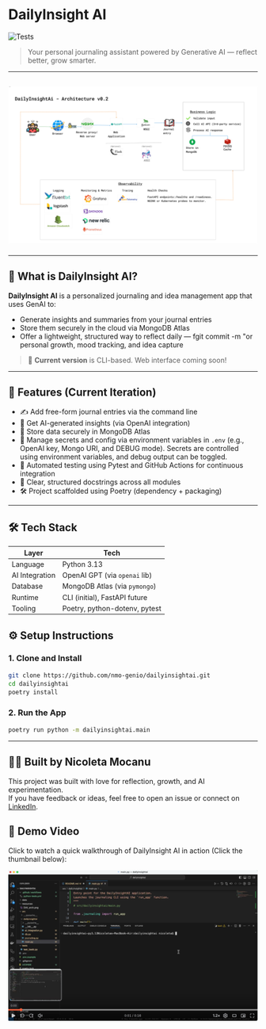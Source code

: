 # DailyInsight AI

![Tests](https://github.com/nmo-genio/dailyinsightai/actions/workflows/python-tests.yml/badge.svg)

> Your personal journaling assistant powered by Generative AI — reflect better, grow smarter.

---

## ![Architecture](./resources/DailyInsightAIArchitecture.png)

---

## 🧠 What is DailyInsight AI?

**DailyInsight AI** is a personalized journaling and idea management app that uses GenAI to:
- Generate insights and summaries from your journal entries
- Store them securely in the cloud via MongoDB Atlas
- Offer a lightweight, structured way to reflect daily — fgit commit -m "or personal growth, mood tracking, and idea capture

> 🧪 **Current version** is CLI-based. Web interface coming soon!

---

## 🚀 Features (Current Iteration)

- ✍️ Add free-form journal entries via the command line
- 🧠 Get AI-generated insights (via OpenAI integration)
- 💾 Store data securely in MongoDB Atlas
- 🔐 Manage secrets and config via environment variables in `.env` (e.g., OpenAI key, Mongo URI, and DEBUG mode). Secrets are controlled using environment variables, and debug output can be toggled.
- 🧪 Automated testing using Pytest and GitHub Actions for continuous integration
- 📝 Clear, structured docstrings across all modules
- 🛠️ Project scaffolded using Poetry (dependency + packaging)

---

## 🛠️ Tech Stack

| Layer         | Tech                          |
|---------------|-------------------------------|
| Language      | Python 3.13                   |
| AI Integration| OpenAI GPT (via `openai` lib) |
| Database      | MongoDB Atlas (via `pymongo`) |
| Runtime       | CLI (initial), FastAPI future |
| Tooling       | Poetry, python-dotenv, pytest |


## ⚙️ Setup Instructions

### 1. Clone and Install

```bash
git clone https://github.com/nmo-genio/dailyinsightai.git
cd dailyinsightai
poetry install
```

### 2. Run the App

```bash
poetry run python -m dailyinsightai.main
```

---

## 👩‍💻 Built by Nicoleta Mocanu

This project was built with love for reflection, growth, and AI experimentation.  
If you have feedback or ideas, feel free to open an issue or connect on [LinkedIn](https://www.linkedin.com/in/nicoletamocanu/).

## 🎥 Demo Video

Click to watch a quick walkthrough of DailyInsight AI in action (Click the thumbnail below):

[![Watch the video walkthrough](./resources/loom-thumbnail.png)](https://www.loom.com/share/23bdbb05d9a248b7b26a34c1b20ed88b)


